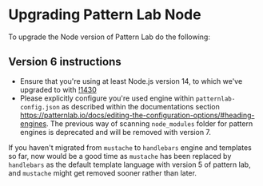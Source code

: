 # Upgrading Pattern Lab Node

To upgrade the Node version of Pattern Lab do the following:

## Version 6 instructions

- Ensure that you're using at least Node.js version 14, to which we've upgraded to with [!1430](https://github.com/pattern-lab/patternlab-node/pull/1430)
- Please explicitly configure you're used engine within `patternlab-config.json` as described within the documentations section https://patternlab.io/docs/editing-the-configuration-options/#heading-engines. The previous way of scanning `node_modules` folder for pattern engines is deprecated and will be removed with version 7.

If you haven't migrated from `mustache` to `handlebars` engine and templates so far, now would be a good time as `mustache` has been replaced by `handlebars` as the default template language with version 5 of pattern lab, and `mustache` might get removed sooner rather than later.
